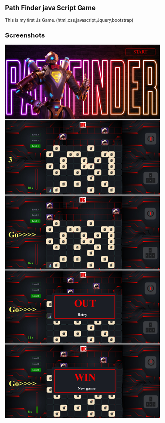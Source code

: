 ## Path Finder java Script Game

This is my first Js Game. 
(html,css,javascript,Jquery,bootstrap)
## Screenshots

![](assets/img/1.png)
![](assets/img/2.png)
![](assets/img/3.png)
![](assets/img/4.png)
![](assets/img/5.png)


